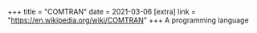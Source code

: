 +++
title = "COMTRAN"
date = 2021-03-06
[extra]
link = "https://en.wikipedia.org/wiki/COMTRAN"
+++
A programming language

